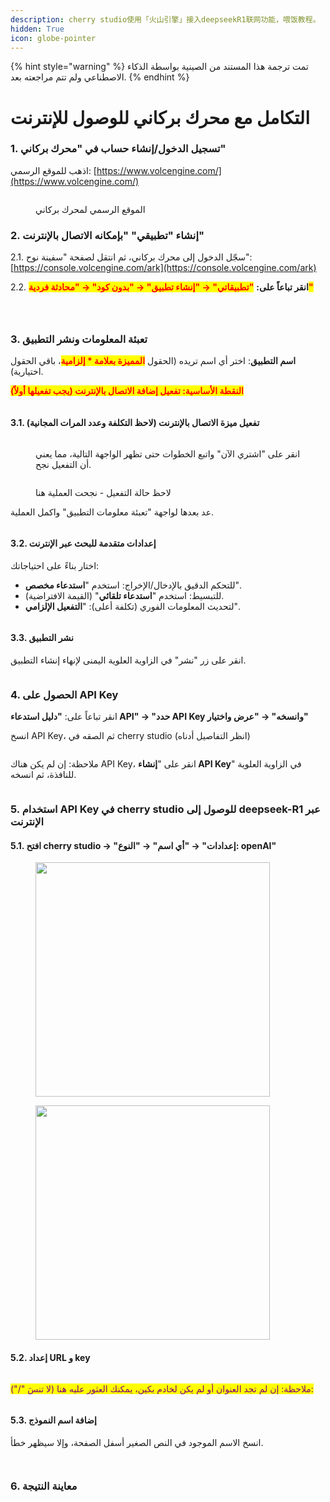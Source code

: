 ```yaml
---
description: cherry studio使用「火山引擎」接入deepseekR1联网功能，喂饭教程。
hidden: True
icon: globe-pointer
---
```


{% hint style="warning" %}
تمت ترجمة هذا المستند من الصينية بواسطة الذكاء الاصطناعي ولم تتم مراجعته بعد.
{% endhint %}

# التكامل مع محرك بركاني للوصول للإنترنت

### 1. تسجيل الدخول/إنشاء حساب في "محرك بركاني" <a href="#rclz7" id="rclz7"></a>

اذهب للموقع الرسمي: [https://www.volcengine.com/](https://www.volcengine.com/)

<figure><img src="../.gitbook/assets/image (51).png" alt=""><figcaption><p>الموقع الرسمي لمحرك بركاني</p></figcaption></figure>

### 2. إنشاء "تطبيقي" "بإمكانه الاتصال بالإنترنت" <a href="#gvzaa" id="gvzaa"></a>

2.1. سجّل الدخول إلى محرك بركاني، ثم انتقل لصفحة "سفينة نوح": [https://console.volcengine.com/ark](https://console.volcengine.com/ark)

2.2. **انقر تباعاً على:** <mark style="color:red;">**"تطبيقاتي" → "إنشاء تطبيق" → "بدون كود" → "محادثة فردية"**</mark> 

<figure><img src="../.gitbook/assets/image (53).png" alt=""><figcaption></figcaption></figure>

<figure><img src="../.gitbook/assets/image (54).png" alt=""><figcaption></figcaption></figure>

<figure><img src="../.gitbook/assets/image (71).png" alt=""><figcaption></figcaption></figure>

### 3. تعبئة المعلومات ونشر التطبيق <a href="#zzdfe" id="zzdfe"></a>

**اسم التطبيق**: اختر أي اسم تريده (الحقول <mark style="color:red;">**المميزة بعلامة * إلزامية**</mark>، باقي الحقول اختيارية).

<mark style="color:red;">**النقطة الأساسية: تفعيل إضافة الاتصال بالإنترنت (يجب تفعيلها أولاً)**</mark>

<figure><img src="../.gitbook/assets/image (56).png" alt=""><figcaption></figcaption></figure>

#### 3.1. تفعيل ميزة الاتصال بالإنترنت (لاحظ التكلفة وعدد المرات المجانية) <a href="#mwn38" id="mwn38"></a>

<figure><img src="../.gitbook/assets/image (57).png" alt=""><figcaption><p>انقر على "اشتري الآن" واتبع الخطوات حتى تظهر الواجهة التالية، مما يعني أن التفعيل نجح.</p></figcaption></figure>

<figure><img src="../.gitbook/assets/image (58).png" alt=""><figcaption><p>لاحظ حالة التفعيل - نجحت العملية هنا</p></figcaption></figure>

عد بعدها لواجهة "تعبئة معلومات التطبيق" واكمل العملية.

<figure><img src="../.gitbook/assets/image (59).png" alt=""><figcaption></figcaption></figure>

#### 3.2. إعدادات متقدمة للبحث عبر الإنترنت <a href="#sp6uz" id="sp6uz"></a>

اختار بناءً على احتياجاتك:

* للتحكم الدقيق بالإدخال/الإخراج: استخدم "**استدعاء مخصص**".
* للتبسيط: استخدم "**استدعاء تلقائي**" (القيمة الافتراضية).
* لتحديث المعلومات الفوري (تكلفة أعلى): "**التفعيل الإلزامي**".

<figure><img src="../.gitbook/assets/image (60).png" alt=""><figcaption></figcaption></figure>

#### 3.3. نشر التطبيق <a href="#fe1gf" id="fe1gf"></a>

انقر على زر "نشر" في الزاوية العلوية اليمنى لإنهاء إنشاء التطبيق.

<figure><img src="../.gitbook/assets/image (61).png" alt=""><figcaption></figcaption></figure>

### 4. الحصول على API Key <a href="#jtqlu" id="jtqlu"></a>

انقر تباعاً على: **"دليل استدعاء API" → "حدد API Key وانسخه" → "عرض واختيار"**

انسخ API Key، ثم الصقه في cherry studio (انظر التفاصيل أدناه)

<figure><img src="../.gitbook/assets/image (62).png" alt=""><figcaption></figcaption></figure>

ملاحظة: إن لم يكن هناك API Key، انقر على "**إنشاء API Key**" في الزاوية العلوية للنافذة، ثم انسخه.

<figure><img src="../.gitbook/assets/image (63).png" alt=""><figcaption></figcaption></figure>

### 5. استخدام API Key في cherry studio للوصول إلى deepseek-R1 عبر الإنترنت <a href="#lrefj" id="lrefj"></a>

#### 5.1. افتح cherry studio → "إعدادات" → "أي اسم" → "النوع: openAI" <a href="#dvrbv" id="dvrbv"></a>

<figure><img src="../.gitbook/assets/image (64).png" alt="" width="375"><figcaption></figcaption></figure>

<figure><img src="../.gitbook/assets/image (65).png" alt="" width="375"><figcaption></figcaption></figure>

#### 5.2. إعداد URL و key <a href="#mt8y0" id="mt8y0"></a>

<figure><img src="../.gitbook/assets/image (66).png" alt=""><figcaption></figcaption></figure>

<mark style="color:purple;">ملاحظة: إن لم تجد العنوان أو لم يكن لخادم بكين، يمكنك العثور عليه هنا (لا تنسَ "/"):</mark>

<figure><img src="../.gitbook/assets/image (67).png" alt=""><figcaption></figcaption></figure>

#### 5.3. إضافة اسم النموذج <a href="#qmh3i" id="qmh3i"></a>

انسخ الاسم الموجود في النص الصغير أسفل الصفحة، وإلا سيظهر خطأ.

<figure><img src="../.gitbook/assets/image (68).png" alt=""><figcaption></figcaption></figure>

<figure><img src="../.gitbook/assets/image (69).png" alt=""><figcaption></figcaption></figure>

### 6. معاينة النتيجة <a href="#peb2p" id="peb2p"></a>

<figure><img src="../.gitbook/assets/image (70).png" alt=""><figcaption></figcaption></figure>